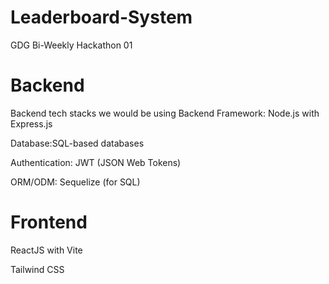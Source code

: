 # Leaderboard-System
GDG Bi-Weekly Hackathon 01


# Backend
Backend tech stacks we would be using Backend Framework: 
Node.js with Express.js

Database:SQL-based databases 

Authentication: JWT (JSON Web Tokens)

ORM/ODM:  Sequelize (for SQL)

# Frontend
ReactJS with Vite

Tailwind CSS

